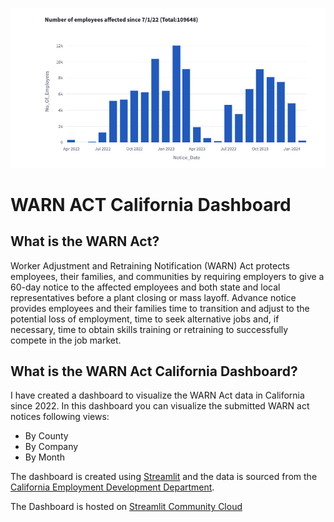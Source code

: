 ![app screenshot](app_screenshot.png)

# WARN ACT California Dashboard


## What is the WARN Act?

Worker Adjustment and Retraining Notification (WARN) Act protects employees, their families, and communities by requiring employers to give a 60-day notice to the affected employees and both state and local representatives before a plant closing or mass layoff.
Advance notice provides employees and their families time to transition and adjust to the potential loss of employment, time to seek alternative jobs and, if necessary, time to obtain skills training or retraining to successfully 
compete in the job market.

## What is the WARN Act California Dashboard?

I have created a dashboard to visualize the WARN Act data in California since 2022. 
In this dashboard you can visualize the submitted WARN act notices following views:

- By County
- By Company
- By Month

The dashboard is created using [Streamlit](www.streamlit.io) and the data is sourced from the [California Employment Development Department](https://www.edd.ca.gov/Jobs_and_Training/Layoff_Services_WARN.htm). 

The Dashboard is hosted on [Streamlit Community Cloud](https://alishahed-warn-app-introduction-bbrweg.streamlit.app/)
